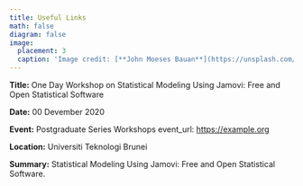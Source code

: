 ```yaml
---
title: Useful Links
math: false
diagram: false
image:
  placement: 3
  caption: 'Image credit: [**John Moeses Bauan**](https://unsplash.com/photos/OGZtQF8iC0g)'
---
```


**Title:** One Day Workshop on Statistical Modeling Using Jamovi: Free and Open Statistical Software 

**Date:** 00 Devember 2020

**Event:** Postgraduate Series Workshops event_url: https://example.org 

**Location:** Universiti Teknologi Brunei 

**Summary:** Statistical Modeling Using Jamovi: Free and Open Statistical Software.
